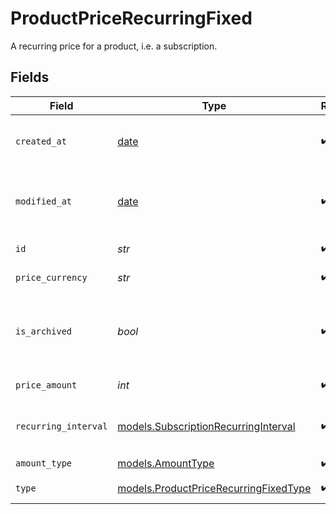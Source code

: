 # ProductPriceRecurringFixed

A recurring price for a product, i.e. a subscription.


## Fields

| Field                                                                                | Type                                                                                 | Required                                                                             | Description                                                                          |
| ------------------------------------------------------------------------------------ | ------------------------------------------------------------------------------------ | ------------------------------------------------------------------------------------ | ------------------------------------------------------------------------------------ |
| `created_at`                                                                         | [date](https://docs.python.org/3/library/datetime.html#date-objects)                 | :heavy_check_mark:                                                                   | Creation timestamp of the object.                                                    |
| `modified_at`                                                                        | [date](https://docs.python.org/3/library/datetime.html#date-objects)                 | :heavy_check_mark:                                                                   | Last modification timestamp of the object.                                           |
| `id`                                                                                 | *str*                                                                                | :heavy_check_mark:                                                                   | The ID of the price.                                                                 |
| `price_currency`                                                                     | *str*                                                                                | :heavy_check_mark:                                                                   | The currency.                                                                        |
| `is_archived`                                                                        | *bool*                                                                               | :heavy_check_mark:                                                                   | Whether the price is archived and no longer available.                               |
| `price_amount`                                                                       | *int*                                                                                | :heavy_check_mark:                                                                   | The price in cents.                                                                  |
| `recurring_interval`                                                                 | [models.SubscriptionRecurringInterval](../models/subscriptionrecurringinterval.md)   | :heavy_check_mark:                                                                   | The recurring interval of the price.                                                 |
| `amount_type`                                                                        | [models.AmountType](../models/amounttype.md)                                         | :heavy_check_mark:                                                                   | N/A                                                                                  |
| `type`                                                                               | [models.ProductPriceRecurringFixedType](../models/productpricerecurringfixedtype.md) | :heavy_check_mark:                                                                   | The type of the price.                                                               |